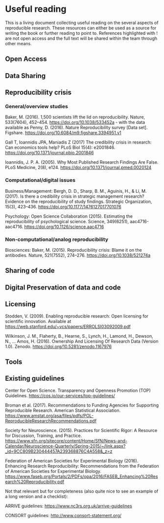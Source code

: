 # Useful reading

This is a living document collecting useful reading on the several aspects of reproducible research. These resources can either be used as a source for writing the book or further reading to point to. References highlighted with ! are not open access and the full text will be shared within the team through other means.

## Open Access

## Data Sharing

## Reproducibility crisis

### General/overview studies

Baker, M. (2016). 1,500 scientists lift the lid on reproducibility. Nature, 533(7604), 452–454. https://doi.org/10.1038/533452a - with the data available as Penny, D. (2016). Nature Reproducibility survey [Data set]. Figshare. https://doi.org/10.6084/m9.figshare.3394951.v1

Gall T, Ioannidis JPA, Maniadis Z (2017) The credibility crisis in research: Can economics tools help? PLoS Biol 15(4): e2001846. https://doi.org/10.1371/journal.pbio.2001846

Ioannidis, J. P. A. (2005). Why Most Published Research Findings Are False. PLoS Medicine, 2(8), e124. https://doi.org/10.1371/journal.pmed.0020124

### Computational/digital issues

Business/Management:
Bergh, D. D., Sharp, B. M., Aguinis, H., & Li, M. (2017). Is there a credibility crisis in strategic management research? Evidence on the reproducibility of study findings. Strategic Organization, 15(3), 423–436. https://doi.org/10.1177/1476127017701076

Psychology:
Open Science Collaboration (2015). Estimating the reproducibility of psychological science. Science, 349(6251), aac4716-aac4716. https://doi.org/10.1126/science.aac4716

### Non-computational/analog reproducibility
 
Biosciences:
Baker, M. (2015). Reproducibility crisis: Blame it on the antibodies. Nature, 521(7552), 274–276. https://doi.org/10.1038/521274a 

## Sharing of code

## Digital Preservation of data and code

## Licensing

Stodden, V. (2009). Enabling reproducible research: Open licensing for scientific innovation. Available at https://web.stanford.edu/~vcs/papers/ERROLSI03092009.pdf

Wilkinson, J. M., Flaherty, B., Hearne, S., Lynch, H., Lamond, H., Dewson, N., … Amos, H. (2016). Ownership And Licensing Of Research Data (Version 1.0). Zenodo. https://doi.org/10.5281/zenodo.1167976

## Tools

## Existing guidelines
Center for Open Science. Transparency and Openness Promotion (TOP) Guidelines. https://cos.io/our-services/top-guidelines/

Broman et al. (2017). Recommendations to Funding Agencies for Supporting Reproducible Research. American Statistical Association. https://www.amstat.org/asa/files/pdfs/POL-ReproducibleResearchRecommendations.pdf

Society for Neuroscience. (2015). Practices for Scientific Rigor: A Resource for Discussion, Training, and Practice. https://www.sfn.org/sitecore/content/Home/SfN/News-and-Calendar/Neuroscience-Quarterly/Spring-2015/~/link.aspx?_id=9CC809B230444457A239368876C4A558&_z=z

Federation of American Societies for Experimental Biology (2016). Enhancing Research Reproducibility: Recommendations from the Federation of American Societies for Experimental Biology. https://www.faseb.org/Portals/2/PDFs/opa/2016/FASEB_Enhancing%20Research%20Reproducibility.pdf

Not that relevant but for completeness (also quite nice to see an example of a long version and a checklist):

ARRIVE guidelines: https://www.nc3rs.org.uk/arrive-guidelines

CONSORT guidelines: http://www.consort-statement.org/
